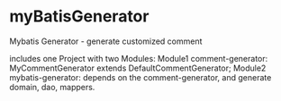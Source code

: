 # myBatisGenerator
Mybatis Generator - generate customized comment

includes one Project with two Modules:
Module1 comment-generator: MyCommentGenerator extends DefaultCommentGenerator;
Module2 mybatis-generator: depends on the comment-generator, and generate domain, dao, mappers.


